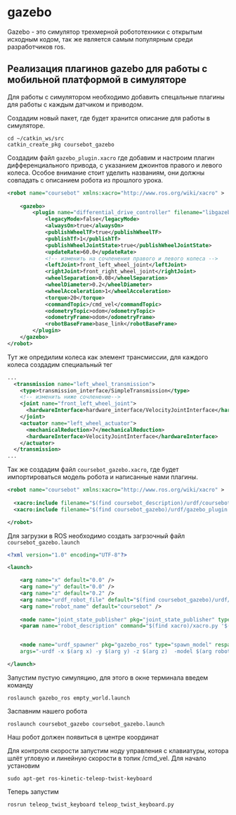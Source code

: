 # gazebo

Gazebo - это симулятор трехмерной робототехники с открытым исходным кодом, так же является самым популярным среди разработчиков ros.

## Реализация плагинов gazebo для работы с мобильной платформой в симуляторе

Для работы с симулятором необходимо добавить спецальные плагины для работы с каждым датчиком и приводом.

Создадим новый пакет, где будет хранится описание для работы в симуляторе.

```console
cd ~/catkin_ws/src
catkin_create_pkg coursebot_gazebo
```

Создадим файл `gazebo_plugin.xacro` где добавим и настроим плагин дифференциального привода, с указанием джоинтов правого и левого колеса. Особое внимание стоит уделить названиям, они должны совпадать с описанием робота из прошлого урока.

```xml
<robot name="coursebot" xmlns:xacro="http://www.ros.org/wiki/xacro" >
  
    <gazebo>
        <plugin name="differential_drive_controller" filename="libgazebo_ros_diff_drive.so">
            <legacyMode>false</legacyMode>
            <alwaysOn>true</alwaysOn>
            <publishWheelTF>true</publishWheelTF>
            <publishTf>1</publishTf>
            <publishWheelJointState>true</publishWheelJointState>
            <updateRate>60.0</updateRate>
            <!-- изменить на сочленения правого и левого колеса -->
            <leftJoint>front_left_wheel_joint</leftJoint>
            <rightJoint>front_right_wheel_joint</rightJoint>
            <wheelSeparation>0.08</wheelSeparation>
            <wheelDiameter>0.2</wheelDiameter>
            <wheelAcceleration>1</wheelAcceleration>
            <torque>20</torque>
            <commandTopic>/cmd_vel</commandTopic>
            <odometryTopic>odom</odometryTopic>
            <odometryFrame>odom</odometryFrame>
            <robotBaseFrame>base_link</robotBaseFrame>
        </plugin>
    </gazebo>
</robot>
```

Тут же опредилим колеса как элемент трансмиссии, для каждого колеса создадим специальный тег

```xml
...
  <transmission name="left_wheel_transmission">
    <type>transmission_interface/SimpleTransmission</type>
    <!-- изменить ниже сочленение-->
    <joint name="front_left_wheel_joint">
      <hardwareInterface>hardware_interface/VelocityJointInterface</hardwareInterface>  
    </joint>
    <actuator name="left_wheel_actuator">
      <mechanicalReduction>7</mechanicalReduction>
      <hardwareInterface>VelocityJointInterface</hardwareInterface>
    </actuator>
  </transmission>
...
```

Так же создадим файл `coursebot_gazebo.xacro`, где будет импортироваться модель робота и написанные нами плагины.

```xml
<robot name="coursebot" xmlns:xacro="http://www.ros.org/wiki/xacro" >
  
  <xacro:include filename="$(find coursebot_description)/urdf/coursebot.xacro"/>
  <xacro:include filename="$(find coursebot_gazebo)/urdf/gazebo_plugin.xacro"/>

</robot>
```

Для загрузки в ROS необходимо создать загрзочный файл `coursebot_gazebo.launch`

```xml
<?xml version="1.0" encoding="UTF-8"?>

<launch>

    <arg name="x" default="0.0" />
    <arg name="y" default="0.0" />
    <arg name="z" default="0.2" />
    <arg name="urdf_robot_file" default="$(find coursebot_gazebo)/urdf/coursebot_gazebo.xacro" />
    <arg name="robot_name" default="coursebot" />
    
    <node name="joint_state_publisher" pkg="joint_state_publisher" type="joint_state_publisher" />
    <param name="robot_description" command="$(find xacro)/xacro.py '$(arg urdf_robot_file)'" />


    <node name="urdf_spawner" pkg="gazebo_ros" type="spawn_model" respawn="false" output="screen"
    args="-urdf -x $(arg x) -y $(arg y) -z $(arg z)  -model $(arg robot_name) -param robot_description"/>

</launch>
```

Запустим пустую симуляцию, для этого в окне терминала введем команду

```console
roslaunch gazebo_ros empty_world.launch
```

Заспавним нашего робота

```console
roslaunch coursebot_gazebo coursebot_gazebo.launch
```

Наш робот должен появиться в центре координат

Для контроля скорости запустим ноду управления с клавиатуры, котора шлёт угловую и линейную скорости в топик /cmd_vel. Для начало установим

```console
sudo apt-get ros-kinetic-teleop-twist-keyboard
```

Теперь запустим

```console
rosrun teleop_twist_keyboard teleop_twist_keyboard.py
```
